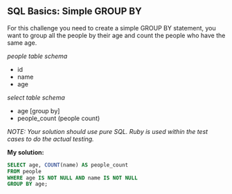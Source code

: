 ## SQL Basics: Simple GROUP BY

For this challenge you need to create a simple GROUP BY statement, you want to group all the people by their age and count the people who have the same age.

*people table schema*
* id
* name
* age

*select table schema*
* age [group by]
* people_count (people count)

*NOTE: Your solution should use pure SQL. Ruby is used within the test cases to do the actual testing.*

**My solution:**

```sql
SELECT age, COUNT(name) AS people_count
FROM people 
WHERE age IS NOT NULL AND name IS NOT NULL
GROUP BY age;
```  

